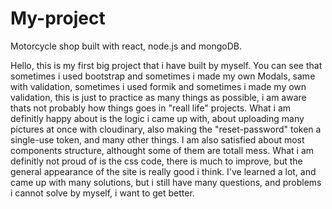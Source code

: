 # My-project
Motorcycle shop built with react, node.js and mongoDB.

Hello, this is my first big project that i have built by myself. You can see that sometimes i used bootstrap and sometimes i made my own Modals, same with validation, sometimes i used formik and sometimes i made my own validation, this is just to practice as many things as possible, i am aware thats not probably how things goes in "reall life" projects. What i am definitly happy about is the logic i came up with, about uploading many pictures at once with cloudinary, also making the "reset-password" token a single-use token, and many other things. I am also satisfied about most components structure, althought some of them are totall mess. What i am definitly not proud of is the css code, there is much to improve, but the general appearance of the site is really good i think. I've learned a lot, and came up with many solutions, but i still have many questions, and problems i cannot solve by myself, i want to get better.
